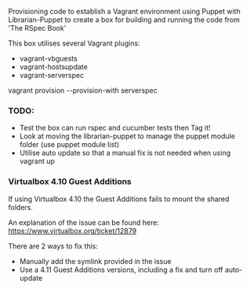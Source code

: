 Provisioning code to establish a Vagrant environment using Puppet with
Librarian-Puppet to create a box for building and running the code from
'The RSpec Book'

This box utilises several Vagrant plugins:
* vagrant-vbguests
* vagrant-hostsupdate
* vagrant-serverspec

vagrant provision --provision-with serverspec

### TODO:

* Test the box can run rspec and cucumber tests then Tag it!
* Look at moving the librarian-puppet to manage the puppet module folder (use puppet module list)
* Utilise auto update so that a manual fix is not needed when using vagrant up

### Virtualbox 4.10 Guest Additions
If using Virtualbox 4.10 the Guest Additions fails to mount the shared folders.

An explanation of the issue can be found here: https://www.virtualbox.org/ticket/12879

There are 2 ways to fix this:
* Manually add the symlink provided in the issue
* Use a 4.11 Guest Additions versions, including a fix and turn off auto-update